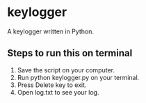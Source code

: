 # keylogger
A keylogger written in Python.

## Steps to run this on terminal

1. Save the script on your computer.  
2. Run python keylogger.py on your terminal. 
3. Press Delete key to exit.  
4. Open log.txt to see your log.
